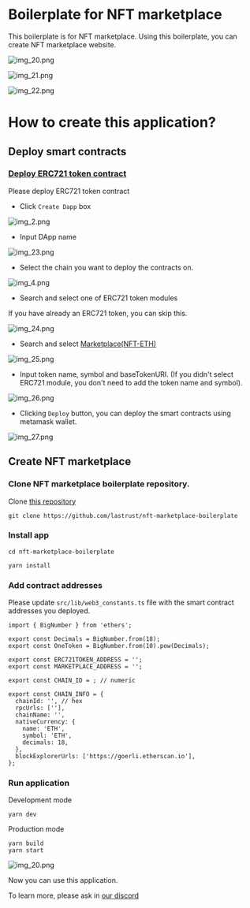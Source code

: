 # Boilerplate for NFT marketplace

This boilerplate is for NFT marketplace.
Using this boilerplate, you can create NFT marketplace website.

![img_20.png](imgs/img_20.png)

![img_21.png](imgs/img_21.png)

![img_22.png](imgs/img_22.png)

# How to create this application?

## Deploy smart contracts

### [Deploy ERC721 token contract](https://app.bunzz.dev/module-templates/a50a356b-84b4-4ca1-aa21-432a73d11e1f)

Please deploy ERC721 token contract

- Click `Create Dapp` box

![img_2.png](imgs/img_2.png)

- Input DApp name

![img_23.png](imgs/img_23.png)

- Select the chain you want to deploy the contracts on.

![img_4.png](imgs/img_4.png)

- Search and select one of ERC721 token modules

If you have already an ERC721 token, you can skip this.

![img_24.png](imgs/img_24.png)

- Search and select [Marketplace(NFT-ETH)](https://app.bunzz.dev/module-templates/9011d43b-d345-4f66-8729-be5b660a86b5)

![img_25.png](imgs/img_25.png)

- Input token name, symbol and baseTokenURI. (If you didn't select ERC721 module, you don't need to add the token name and symbol).

![img_26.png](imgs/img_26.png)

- Clicking `Deploy` button, you can deploy the smart contracts using metamask wallet.

![img_27.png](imgs/img_27.png)

## Create NFT marketplace

### Clone NFT marketplace boilerplate repository.

Clone [this repository](https://github.com/lastrust/nft-marketplace-boilerplate)

```
git clone https://github.com/lastrust/nft-marketplace-boilerplate
```

### Install app

```
cd nft-marketplace-boilerplate

yarn install
```

### Add contract addresses

Please update `src/lib/web3_constants.ts` file with the smart contract addresses you deployed.

```
import { BigNumber } from 'ethers';

export const Decimals = BigNumber.from(18);
export const OneToken = BigNumber.from(10).pow(Decimals);

export const ERC721TOKEN_ADDRESS = '';
export const MARKETPLACE_ADDRESS = '';

export const CHAIN_ID = ; // numeric

export const CHAIN_INFO = {
  chainId: '', // hex
  rpcUrls: [''],
  chainName: '',
  nativeCurrency: {
    name: 'ETH',
    symbol: 'ETH',
    decimals: 18,
  },
  blockExplorerUrls: ['https://goerli.etherscan.io'],
};

```

### Run application

Development mode

```
yarn dev
```

Production mode

```
yarn build
yarn start
```

![img_20.png](imgs/img_20.png)

Now you can use this application.

To learn more, please ask in [our discord](https://discord.gg/wCFUV6rNd7)